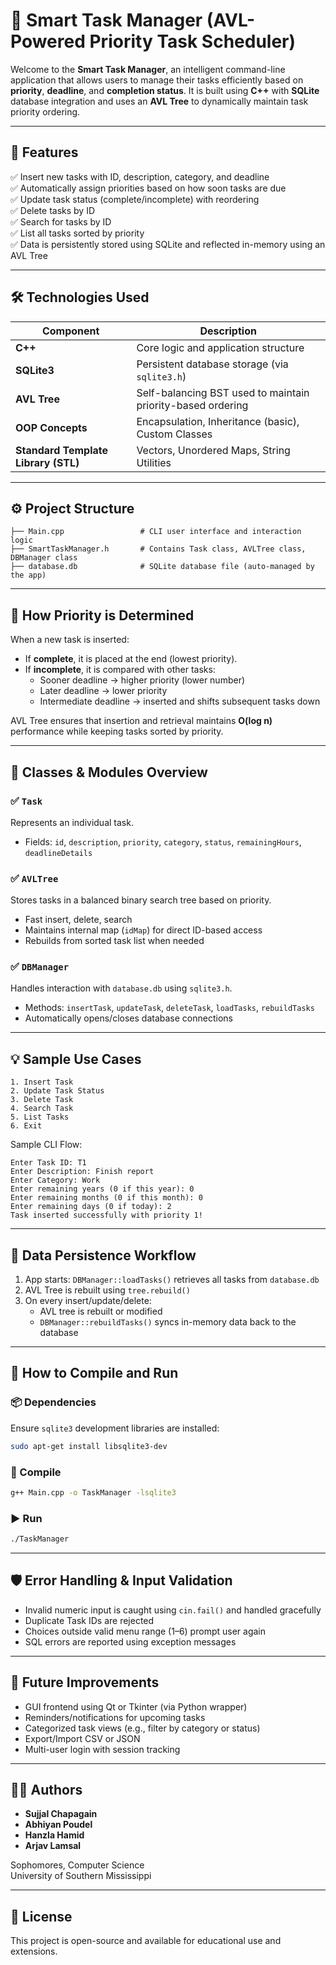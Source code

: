 
# 🧠 Smart Task Manager (AVL-Powered Priority Task Scheduler)

Welcome to the **Smart Task Manager**, an intelligent command-line application that allows users to manage their tasks efficiently based on **priority**, **deadline**, and **completion status**. It is built using **C++** with **SQLite** database integration and uses an **AVL Tree** to dynamically maintain task priority ordering.

---

## 📌 Features

✅ Insert new tasks with ID, description, category, and deadline  
✅ Automatically assign priorities based on how soon tasks are due  
✅ Update task status (complete/incomplete) with reordering  
✅ Delete tasks by ID  
✅ Search for tasks by ID  
✅ List all tasks sorted by priority  
✅ Data is persistently stored using SQLite and reflected in-memory using an AVL Tree

---

## 🛠️ Technologies Used

| Component      | Description                                                  |
|----------------|--------------------------------------------------------------|
| **C++**        | Core logic and application structure                         |
| **SQLite3**    | Persistent database storage (via `sqlite3.h`)                |
| **AVL Tree**   | Self-balancing BST used to maintain priority-based ordering  |
| **OOP Concepts** | Encapsulation, Inheritance (basic), Custom Classes        |
| **Standard Template Library (STL)** | Vectors, Unordered Maps, String Utilities |

---

## ⚙️ Project Structure

```
├── Main.cpp                 # CLI user interface and interaction logic
├── SmartTaskManager.h       # Contains Task class, AVLTree class, DBManager class
├── database.db              # SQLite database file (auto-managed by the app)
```

---

## 🧮 How Priority is Determined

When a new task is inserted:

- If **complete**, it is placed at the end (lowest priority).
- If **incomplete**, it is compared with other tasks:
  - Sooner deadline → higher priority (lower number)
  - Later deadline → lower priority
  - Intermediate deadline → inserted and shifts subsequent tasks down

AVL Tree ensures that insertion and retrieval maintains **O(log n)** performance while keeping tasks sorted by priority.

---

## 🧩 Classes & Modules Overview

### ✅ `Task`
Represents an individual task.
- Fields: `id`, `description`, `priority`, `category`, `status`, `remainingHours`, `deadlineDetails`

### ✅ `AVLTree`
Stores tasks in a balanced binary search tree based on priority.
- Fast insert, delete, search
- Maintains internal map (`idMap`) for direct ID-based access
- Rebuilds from sorted task list when needed

### ✅ `DBManager`
Handles interaction with `database.db` using `sqlite3.h`.
- Methods: `insertTask`, `updateTask`, `deleteTask`, `loadTasks`, `rebuildTasks`
- Automatically opens/closes database connections

---

## 💡 Sample Use Cases

```
1. Insert Task
2. Update Task Status
3. Delete Task
4. Search Task
5. List Tasks
6. Exit
```

Sample CLI Flow:
```
Enter Task ID: T1
Enter Description: Finish report
Enter Category: Work
Enter remaining years (0 if this year): 0
Enter remaining months (0 if this month): 0
Enter remaining days (0 if today): 2
Task inserted successfully with priority 1!
```

---

## 🔄 Data Persistence Workflow

1. App starts: `DBManager::loadTasks()` retrieves all tasks from `database.db`
2. AVL Tree is rebuilt using `tree.rebuild()`
3. On every insert/update/delete:
   - AVL tree is rebuilt or modified
   - `DBManager::rebuildTasks()` syncs in-memory data back to the database

---

## 🧪 How to Compile and Run

### 📦 Dependencies
Ensure `sqlite3` development libraries are installed:

```bash
sudo apt-get install libsqlite3-dev
```

### 🔧 Compile
```bash
g++ Main.cpp -o TaskManager -lsqlite3
```

### ▶️ Run
```bash
./TaskManager
```

---

## 🛡️ Error Handling & Input Validation

- Invalid numeric input is caught using `cin.fail()` and handled gracefully
- Duplicate Task IDs are rejected
- Choices outside valid menu range (1–6) prompt user again
- SQL errors are reported using exception messages

---

## 🚀 Future Improvements

- GUI frontend using Qt or Tkinter (via Python wrapper)
- Reminders/notifications for upcoming tasks
- Categorized task views (e.g., filter by category or status)
- Export/Import CSV or JSON
- Multi-user login with session tracking

---

## 👨‍💻 Authors

- **Sujjal Chapagain**  
- **Abhiyan Poudel**  
- **Hanzla Hamid**  
- **Arjav Lamsal**

Sophomores, Computer Science  
University of Southern Mississippi

---

## 📜 License

This project is open-source and available for educational use and extensions.
